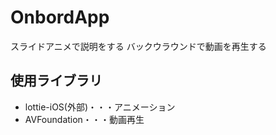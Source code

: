 # OnbordApp
スライドアニメで説明をする
バックウラウンドで動画を再生する

## 使用ライブラリ
* lottie-iOS(外部)・・・アニメーション
* AVFoundation・・・動画再生
